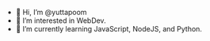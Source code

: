 - 👋 Hi, I’m @yuttapoom
- 👀 I’m interested in WebDev.
- 🌱 I’m currently learning JavaScript, NodeJS, and Python.

<!---
yuttapoomson/yuttapoomson is a ✨ special ✨ repository because its `README.md` (this file) appears on your GitHub profile.
You can click the Preview link to take a look at your changes.
--->

